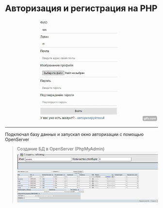 # Авторизация и регистрация на PHP
![](uploads/gif.gif)
***
Подключал базу данных и запускал окно авторизации с помощью OpenServer
> Создание БД в OpenServer (PhpMyAdmin)
![](uploads/db1.png)
![](uploads/db2.png)